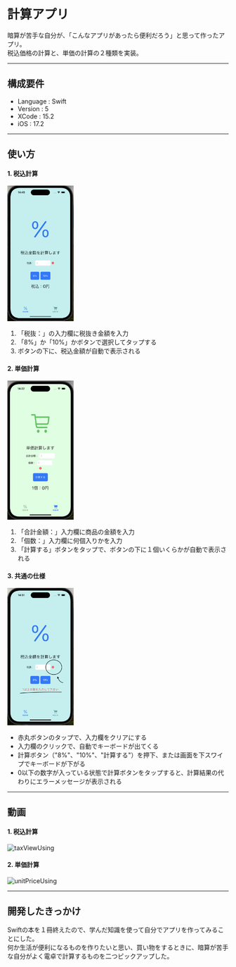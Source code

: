 # 計算アプリ

暗算が苦手な自分が、「こんなアプリがあったら便利だろう」と思って作ったアプリ。<br>
税込価格の計算と、単価の計算の２種類を実装。

---
## 構成要件
* Language : Swift
* Version : 5
* XCode : 15.2
* iOS : 17.2

---
## 使い方
#### 1. 税込計算

<img src="スクリーンショット 2024-05-29 14.45.09.png" width="30%">

1. 「税抜：」の入力欄に税抜き金額を入力
1. 「8%」か「10%」かボタンで選択してタップする
1. ボタンの下に、税込金額が自動で表示される

#### 2. 単価計算

<img src="スクリーンショット 2024-05-29 14.32.11.png" width="30%">

1. 「合計金額：」入力欄に商品の金額を入力
1. 「個数：」入力欄に何個入りかを入力
1. 「計算する」ボタンをタップで、ボタンの下に１個いくらかが自動で表示される

#### 3. 共通の仕様

<img src="スクリーンショット 2024-05-29 14.51.25.png" width="30%">

* 赤丸ボタンのタップで、入力欄をクリアにする
* 入力欄のクリックで、自動でキーボードが出てくる
* 計算ボタン（"8%"、"10%"、"計算する"）を押下、または画面を下スワイプでキーボードが下がる
* 0以下の数字が入っている状態で計算ボタンをタップすると、計算結果の代わりにエラーメッセージが表示される

---
## 動画
#### 1. 税込計算

![taxViewUsing](https://github.com/Natsukotochobi/CalculationApp/assets/105856391/17b14c92-8e53-4650-ae9c-154d05a8f76b)

#### 2. 単価計算

![unitPriceUsing](https://github.com/Natsukotochobi/CalculationApp/assets/105856391/4d9dd857-a2df-41fe-9748-285b20cc5d8d)

---

## 開発したきっかけ
Swiftの本を１冊終えたので、学んだ知識を使って自分でアプリを作ってみることにした。<br>
何か生活が便利になるものを作りたいと思い、買い物をするときに、暗算が苦手な自分がよく電卓で計算するものを二つピックアップした。
